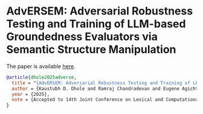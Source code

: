 # AdvERSEM: Adversarial Robustness Testing and Training of LLM-based Groundedness Evaluators via Semantic Structure Manipulation

The paper is available [here](https://github.com/emory-irlab/adversem/blob/main/adversem_sem_2025.pdf).

```bib
@article{dhole2025adverse,
  title = "{AdvERSEM: Adversarial Robustness Testing and Training of LLM-based Groundedness Evaluators via Semantic Structure Manipulation}",
  author = {Kaustubh D. Dhole and Ramraj Chandradevan and Eugene Agichtein},
  year = {2025},
  note = {Accepted to 14th Joint Conference on Lexical and Computational Semantics (*SEM 2025)},
}
```
